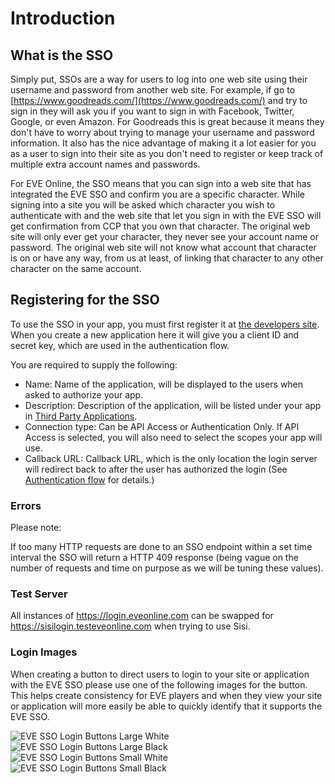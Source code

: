 # Introduction
## What is the SSO
Simply put, SSOs are a way for users to log into one web site using their username and password from another web site. For example, if go to [https://www.goodreads.com/](https://www.goodreads.com/) and try to sign in they will ask you if you want to sign in with Facebook, Twitter, Google, or even Amazon. For Goodreads this is great because it means they don't have to worry about trying to manage your username and password information. It also has the nice advantage of making it a lot easier for you as a user to sign into their site as you don't need to register or keep track of multiple extra account names and passwords.

For EVE Online, the SSO means that you can sign into a web site that has integrated the EVE SSO and confirm you are a specific character. While signing into a site you will be asked which character you wish to authenticate with and the web site that let you sign in with the EVE SSO will get confirmation from CCP that you own that character. The original web site will only ever get your character, they never see your account name or password. The original web site will not know what account that character is on or have any way, from us at least, of linking that character to any other character on the same account.

## Registering for the SSO
To use the SSO in your app, you must first register it at [the developers site](https://developers.eveonline.com/). When you create a new application here it will give you a client ID and secret key, which are used in the authentication flow.

You are required to supply the following:
- Name: Name of the application, will be displayed to the users when asked to authorize your app.
- Description: Description of the application, will be listed under your app in [Third Party Applications](https://community.eveonline.com/support/third-party-applications/).
- Connection type: Can be API Access or Authentication Only. If API Access is selected, you will also need to select the scopes your app will use.
- Callback URL: Callback URL, which is the only location the login server will redirect back to after the user has authorized the login (See [Authentication flow](authentication.md) for details.)

### Errors
Please note:

If too many HTTP requests are done to an SSO endpoint within a set time interval the SSO will return a HTTP 409 response (being vague on the number of requests and time on purpose as we will be tuning these values).

### Test Server
All instances of https://login.eveonline.com can be swapped for https://sisilogin.testeveonline.com when trying to use Sisi.

### Login Images
When creating a button to direct users to login to your site or application with the EVE SSO please use one of the following images for the button. This helps create consistency for EVE players and when they view your site or application will more easily be able to quickly identify that it supports the EVE SSO.

![EVE SSO Login Buttons Large White](https://web.ccpgamescdn.com/eveonlineassets/developers/eve-sso-login-white-large.png) ![EVE SSO Login Buttons Large Black](https://web.ccpgamescdn.com/eveonlineassets/developers/eve-sso-login-black-large.png)
![EVE SSO Login Buttons Small White](https://web.ccpgamescdn.com/eveonlineassets/developers/eve-sso-login-white-small.png) ![EVE SSO Login Buttons Small Black](https://web.ccpgamescdn.com/eveonlineassets/developers/eve-sso-login-black-small.png)
